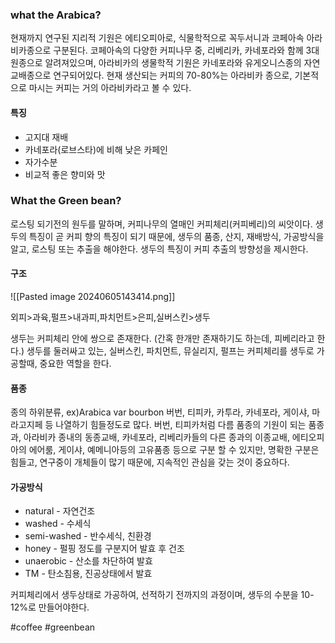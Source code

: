 

### what the Arabica?

현재까지 연구된 지리적 기원은 에티오피아로,
식물학적으로 꼭두서니과 코페아속 아라비카종으로 구분된다.
코페아속의 다양한 커피나무 중, 리베리카, 카네포라와 함께 3대 원종으로 알려져있으며,
아라비카의 생물학적 기원은 카네포라와 유게오니스종의 자연교배종으로 연구되어있다.
현재 생산되는 커피의 70-80%는 아라비카 종으로,
기본적으로 마시는 커피는 거의 아라비카라고 볼 수 있다.

#### 특징
- 고지대 재배
- 카네포라(로브스타)에 비해 낮은 카페인
- 자가수분
- 비교적 좋은 향미와 맛

### What the Green bean?

로스팅 되기전의 원두를 말하며,
커피나무의 열매인 커피체리(커피베리)의 씨앗이다.
생두의 특징이 곧 커피 향의 특징이 되기 때문에,
생두의 품종, 산지, 재배방식, 가공방식을 알고,
로스팅 또는 추출을 해야한다.
생두의 특징이 커피 추출의 방향성을 제시한다.

#### 구조
![[Pasted image 20240605143414.png]]

외피>과육,펄프>내과피,파치먼트>은피,실버스킨>생두

생두는 커피체리 안에 쌍으로 존재한다. (간혹 한개만 존재하기도 하는데, 피베리라고 한다.)
생두를 둘러싸고 있는, 실버스킨, 파치먼트, 뮤실리지, 펄프는 커피체리를 생두로 가공할때, 중요한 역할을 한다.

#### 품종

종의 하위분류, ex)Arabica var bourbon
버번, 티피카, 카투라, 카네포라, 게이샤, 마라고지페 등 나열하기 힘들정도로 많다.
버번, 티피카처럼 다름 품종의 기원이 되는 품종과,
아라비카 종내의 동종교배, 카네포라, 리베리카들의 다른 종과의 이종교배, 
에티오피아의 에어룸, 게이샤, 예메니아등의 고유품종 등으로 구분 할 수 있지만,
명확한 구분은 힘들고, 연구중이 개체들이 많기 때문에, 지속적인 관심을 갖는 것이 중요하다.

#### 가공방식 

- natural - 자연건조
- washed - 수세식
- semi-washed - 반수세식, 친환경
- honey - 펄핑 정도를 구분지어 발효 후 건조
- unaerobic - 산소를 차단하여 발효
- TM - 탄소침용, 진공상태에서 발효

커피체리에서 생두상태로 가공하여, 선적하기 전까지의 과정이며,
생두의 수분을 10-12%로 만들어야한다.


#coffee #greenbean